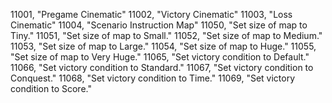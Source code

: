 ﻿11001, "Pregame Cinematic"
11002, "Victory Cinematic"
11003, "Loss Cinematic"
11004, "Scenario Instruction Map"
11050, "Set size of map to Tiny."
11051, "Set size of map to Small."
11052, "Set size of map to Medium."
11053, "Set size of map to Large."
11054, "Set size of map to Huge."
11055, "Set size of map to Very Huge."
11065, "Set victory condition to Default."
11066, "Set victory condition to Standard."
11067, "Set victory condition to Conquest."
11068, "Set victory condition to Time."
11069, "Set victory condition to Score."
